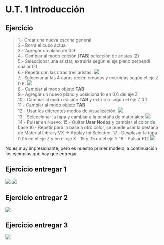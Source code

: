 # U.T. 1 Introducción
## Ejercicio
>1.- Crear una nueva escena general<br>
2.- Borra el cubo actual<br>
3.- Agregar un plano de 0.9<br>
4.- Cambiar al modo edición (**TAB**) selección de aristas (**2**)<br>
5.- Seleccionar una aristar, extruirla según el eje plano perpendi cualar 0.1<br>
6.- Repetir con las otras tres aristas: ![](ut_01_042.png)<br>
7.- Seleccionar las 4 caras recién creadas y extruirlas según el eje Z 0.6: ![](ut_01_043.png)<br>
8.- Cambiar al modo objeto **TAB**<br>
9.- Agregar un nuevo plano y posicionarlo en 0.6 del eje Z<br>
10.- Cambiar al modo edición **TAB** y extruirlo según el eje Z 0.1<br>
11.- Cambiar al modo objeto **TAB**<br>
12.- Usar los diferentes modos de visualización: ![](ut_01_044.png)<br>
13.- Seleccionar la tapa y cambiar a la pestaña de materiales: 
![](ut_01_045.png)<br>
14.- Pulsar en Nuevo.
15.- Quitar **Usar Nodos** y cambiar el color de base
16.- Repetir para la base a otro color, se puede usar la pestaña de Material Library VX -> Applay toi Selected.
17.- Desplazar la tapa 0.05 en el eje Z y en el eje X -.15 y .15 en el eje Y
18.- Pulsar F12
![](ut_01_046.png)

No es muy impresionante, pero es nuestro primer modelo, a continuación los ejemplos que hay que entregar

## Ejercicio entregar 1
![](ut_01_047.png)
![](ut_01_048.png)
## Ejercicio entregar 2
![](ut_01_046.png)
## Ejercicio entregar 3
![](ut_01_046.png)